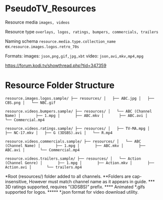 # PseudoTV_Resources

Resource media `images, videos`

Resource type `overlays, logos, ratings, bumpers, commercials, trailers`

Naming schema `resource.media.type.collection_name` ex.`resource.images.logos.retro_70s`

Formats:
  images: `json,png,gif,jpg,xbt`
  video: `json,avi,mkv,mp4,mpg`

https://forum.kodi.tv/showthread.php?tid=347359


# Resource Folder Structure

`resource.images.logos.sample/
├── resources/
│   ├── ABC.jpg
│   ├── CBS.png
│   └── NBC.gif`

`resource.videos.bumpers.sample/
├── resources/
│   └── ABC (Channel Name)
│       ├── 1.mpg
│       ├── ABC.mkv
│       ├── ABC.avi
│       └── Commercial.mp4`

`resource.videos.ratings.sample/
├── resources/
│   ├── TV-MA.mpg
│   ├── NC-17.mkv
│   ├── G (3DSBS).avi
│   └── R.mp4`

`resource.videos.commercials.sample/
├── resources/
│   └── ABC (Channel Name)
│       ├── 1.mpg
│       ├── ABC.mkv
│       ├── ABC.avi
│       └── Commercial.mp4`

`resource.videos.trailers.sample/
├── resources/
│   └── Action (Channel Genre)
│       ├── 1.mpg
│       ├── Action.mkv
│       ├── Action.avi
│       └── trailers.mp4`
          
*Root (resources/) folder added to all channels.
**Folders are cap-insensitive, However must match channel name as it appears in guide.
*** 3D ratings supported, requires "(3DSBS)" prefix.
**** Animated *.gifs supported for logos.
***** *.json format for video download utility. 
